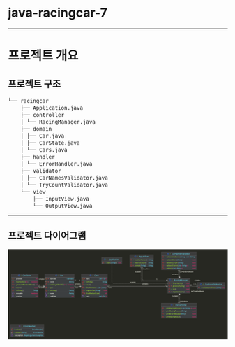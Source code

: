 # java-racingcar-7


---

# 프로젝트 개요

## 프로젝트 구조

```plaintext
└── racingcar
    ├── Application.java
    ├── controller
    │ └── RacingManager.java
    ├── domain
    │ ├── Car.java
    │ ├── CarState.java
    │ └── Cars.java
    ├── handler
    │ └── ErrorHandler.java
    ├── validator
    │ ├── CarNamesValidator.java
    │ └── TryCountValidator.java
    └── view
        ├── InputView.java
        └── OutputView.java
```


---

## 프로젝트 다이어그램

![프로젝트 다이어그램](./main.png)
